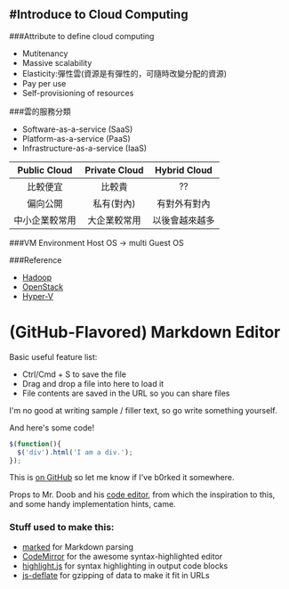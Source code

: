 #Introduce to Cloud Computing
---
###Attribute to define cloud computing
 * Mutitenancy
 * Massive scalability
 * Elasticity:彈性雲(資源是有彈性的，可隨時改變分配的資源)
 * Pay per use 
 * Self-provisioning of resources
 
###雲的服務分類
 * Software-as-a-service (SaaS)
 * Platform-as-a-service (PaaS)
 * Infrastructure-as-a-service (IaaS) 
 
| Public Cloud | Private Cloud | Hybrid Cloud|
| :----------: | :-----------: | :---------: |
| 比較便宜      |   比較貴       | ?? |
| 偏向公開		|   私有(對內)   |有對外有對內|
| 中小企業較常用 |	  大企業較常用  |以後會越來越多|

###VM Environment
Host OS -> multi Guest OS

###Reference 
 * [Hadoop](http://hadoop.apache.org/)
 * [OpenStack](https://www.openstack.org/)
 * [Hyper-V](https://technet.microsoft.com/zh-tw/library/hh831531.aspx)

# (GitHub-Flavored) Markdown Editor

Basic useful feature list:

 * Ctrl/Cmd + S to save the file
 * Drag and drop a file into here to load it
 * File contents are saved in the URL so you can share files


I'm no good at writing sample / filler text, so go write something yourself.

And here's some code!

```javascript
$(function(){
  $('div').html('I am a div.');
});
```

This is [on GitHub](https://github.com/jbt/markdown-editor) so let me know if I've b0rked it somewhere.


Props to Mr. Doob and his [code editor](http://mrdoob.com/projects/code-editor/), from which
the inspiration to this, and some handy implementation hints, came.

### Stuff used to make this:

 * [marked](https://github.com/chjj) for Markdown parsing
 * [CodeMirror](http://codemirror.net/) for the awesome syntax-highlighted editor
 * [highlight.js](http://softwaremaniacs.org/soft/highlight/en/) for syntax highlighting in output code blocks
 * [js-deflate](https://github.com/dankogai/js-deflate) for gzipping of data to make it fit in URLs
